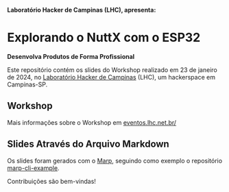 **Laboratório Hacker de Campinas (LHC), apresenta:**

# Explorando o NuttX com o ESP32

**Desenvolva Produtos de Forma Profissional**

Este repositório contém os slides do Workshop realizado em 23 de janeiro de 2024, no [Laboratório Hacker de Campinas](https://lhc.net.br) (LHC), um hackerspace em Campinas-SP.

## Workshop

Mais informações sobre o Workshop em [eventos.lhc.net.br/](https://eventos.lhc.net.br/event/explorando-o-nuttx-com-o-esp32-desenvolva-produtos-d.e-forma-profissional)

## Slides Através do Arquivo Markdown

Os slides foram gerados com o [Marp](https://marp.app), seguindo como exemplo o repositório [marp-cli-example](https://github.com/yhatt/marp-cli-example).

Contribuições são bem-vindas!

